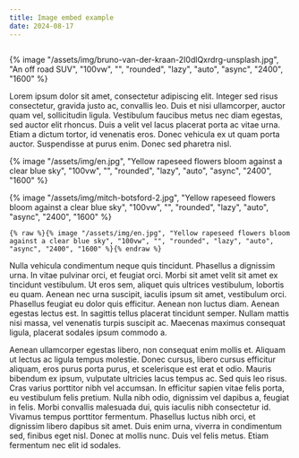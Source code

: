 ```yaml
---
title: Image embed example
date: 2024-08-17
---
```

<img 
data-src="https://res.cloudinary.com/paulapplegate-com/image/upload/c_limit,w_auto/dpr_auto,f_jxl,q_auto/shiebi-frog_vn6km9.jxl" 
class="cld-responsive">


{% image "/assets/img/bruno-van-der-kraan-2I0dlQxrdrg-unsplash.jpg", "An off road SUV", "100vw", "", "rounded", "lazy", "auto", "async", "2400", "1600" %}

Lorem ipsum dolor sit amet, consectetur adipiscing elit. Integer sed risus consectetur, gravida justo ac, convallis leo. Duis et nisi ullamcorper, auctor quam vel, sollicitudin ligula. Vestibulum faucibus metus nec diam egestas, sed auctor elit rhoncus. Duis a velit vel lacus placerat porta ac vitae urna. Etiam a dictum tortor, id venenatis eros. Donec vehicula ex ut quam porta auctor. Suspendisse at purus enim. Donec sed pharetra nisl.

{% image "/assets/img/en.jpg", "Yellow rapeseed flowers bloom against a clear blue sky", "100vw", "", "rounded", "lazy", "auto", "async", "2400", "1600" %}

{% image "/assets/img/mitch-botsford-2.jpg", "Yellow rapeseed flowers bloom against a clear blue sky", "100vw", "", "rounded", "lazy", "auto", "async", "2400", "1600" %}

``` njk
{% raw %}{% image "/assets/img/en.jpg", "Yellow rapeseed flowers bloom against a clear blue sky", "100vw", "", "rounded", "lazy", "auto", "async", "2400", "1600" %}{% endraw %}
```
Nulla vehicula condimentum neque quis tincidunt. Phasellus a dignissim urna. In vitae pulvinar orci, et feugiat orci. Morbi sit amet velit sit amet ex tincidunt vestibulum. Ut eros sem, aliquet quis ultrices vestibulum, lobortis eu quam. Aenean nec urna suscipit, iaculis ipsum sit amet, vestibulum orci. Phasellus feugiat eu dolor quis efficitur. Aenean non luctus diam. Aenean egestas lectus est. In sagittis tellus placerat tincidunt semper. Nullam mattis nisi massa, vel venenatis turpis suscipit ac. Maecenas maximus consequat ligula, placerat sodales ipsum commodo a.

Aenean ullamcorper egestas libero, non consequat enim mollis et. Aliquam ut lectus ac ligula tempus molestie. Donec cursus, libero cursus efficitur aliquam, eros purus porta purus, et scelerisque est erat et odio. Mauris bibendum ex ipsum, vulputate ultricies lacus tempus ac. Sed quis leo risus. Cras varius porttitor nibh vel accumsan. In efficitur sapien vitae felis porta, eu vestibulum felis pretium. Nulla nibh odio, dignissim vel dapibus a, feugiat in felis. Morbi convallis malesuada dui, quis iaculis nibh consectetur id. Vivamus tempus porttitor fermentum. Phasellus luctus nibh orci, et dignissim libero dapibus sit amet. Duis enim urna, viverra in condimentum sed, finibus eget nisl. Donec at mollis nunc. Duis vel felis metus. Etiam fermentum nec elit id sodales. 

